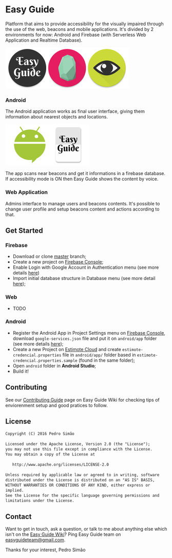 # Easy Guide
Platform that aims to provide accessibility for the visually impaired through the use of the web, beacons and mobile applications. It's divided by 2 environments for now: Android and Firebase (with Serverless Web Application and Realtime Database).

![Icons Easy Guide](assets/icons_easyguide.png)

### Android
The Android application works as final user interface, giving them information about nearest objects and locations.

![Android and App Icon](assets/android_logoapp.png)

The app scans near beacons and get it informations in a firebase database. If accessibility mode is ON then Easy Guide shows the content by voice.

### Web Application
Admins interface to manage users and beacons contents.
It's possible to change user profile and setup beacons content and actions according to that.


## Get Started

### Firebase
 - Download or clone [master](https://github.com/pedroartsimao/easyguide/tree/master) branch;
 - Create a new project on [Firebase Console](https://console.firebase.google.com/);
 - Enable Login with Google Account in Authentication menu (see more details [here](https://firebase.google.com/docs/auth/))
 - Import initial database structure in Database menu (see more detail [here](https://firebase.google.com/docs/database/));

### Web
- TODO

### Android
 - Register the Android App in Project Settings menu on [Firebase Console](https://console.firebase.google.com/), download `google-services.json` file and put it on `android/app` folder (see more details [here](https://firebase.google.com/docs/android/setup));
 - Create a new Project on [Estimote Cloud](https://cloud.estimote.com/#/apps) and create `estimote-credencial.properties` file in `android/app/` folder based in `estimote-credencial.properties.sample` (found in the same folder);
 - Open `android` folder in **Android Studio**;
 - Build it!


## Contributing
See our [Contributing Guide](https://github.com/pedroartsimao/easyguide/wiki/1.-Guide:-Contributing) page on Easy Guide Wiki for checking tips of enviorenment setup and good pratices to follow.


## License
```
Copyright (C) 2016 Pedro Simão

Licensed under the Apache License, Version 2.0 (the "License");
you may not use this file except in compliance with the License.
You may obtain a copy of the License at

   http://www.apache.org/licenses/LICENSE-2.0

Unless required by applicable law or agreed to in writing, software
distributed under the License is distributed on an "AS IS" BASIS,
WITHOUT WARRANTIES OR CONDITIONS OF ANY KIND, either express or implied.
See the License for the specific language governing permissions and
limitations under the License.
```


## Contact
Want to get in touch, ask a question, or talk to me about anything else which isn't on the [Easy Guide Wiki](https://github.com/pedroartsimao/easyguide/wiki)? Ping Easy Guide team on <easyguideteam@gmail.com>.

Thanks for your interest, Pedro Simão
